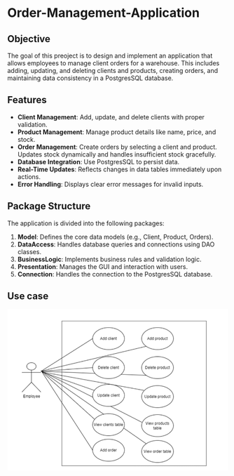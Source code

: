 # Order-Management-Application

## Objective
The goal of this preoject is to design and implement an application that allows employees to manage client orders for a warehouse. This includes adding, updating, and deleting clients and products, creating orders, and maintaining data consistency in a PostgresSQL database.

## Features
 - **Client Management**: Add, update, and delete clients with proper validation.
 - **Product Management**: Manage product details like name, price, and stock.
 - **Order Management**: Create orders by selecting a client and product. Updates stock dynamically and handles insufficient stock gracefully.
 - **Database Integration**: Use PostgresSQL to persist data.
 - **Real-Time Updates**: Reflects changes in data tables immediately upon actions.
 - **Error Handling**: Displays clear error messages for invalid inputs.

## Package Structure
The application is divided into the following packages:
 1. **Model**: Defines the core data models (e.g., Client, Product, Orders).
 2. **DataAccess**: Handles database queries and connections using DAO classes.
 3. **BusinessLogic**: Implements business rules and validation logic.
 4. **Presentation**: Manages the GUI and interaction with users.
 5. **Connection**: Handles the connection to the PostgresSQL database.

## Use case
![Use case diagram](us.png)
